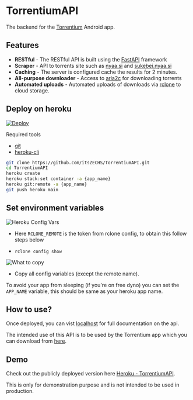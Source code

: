 # TorrentiumAPI

The backend for the [Torrentium](https://github.com/itsZECHS/TorrentiumApp) Android app.

## Features

- **RESTful** - The RESTful API is built using the [FastAPI](https://fastapi.tiangolo.com/) framework
- **Scraper** - API to torrents site such as [nyaa.si](https://nyaa.si/) and [sukebei.nyaa.si](https://sukebei.nyaa.si/)
- **Caching** - The server is configured cache the results for 2 minutes.
- **All-purpose downloader** - Access to [aria2c](https://aria2.github.io/) for downloading torrents
- **Automated uploads** - Automated uploads of downloads via [rclone](https://rclone.org/) to cloud storage.

## Deploy on heroku

[![Deploy](https://www.herokucdn.com/deploy/button.svg)](https://heroku.com/deploy?template=https://github.com/torb235/duker)

Required tools

- [git](https://git-scm.com/downloads)
- [heroku-cli](https://devcenter.heroku.com/articles/heroku-cli)

```bash
git clone https://github.com/itsZECHS/TorrentiumAPI.git
cd TorrentiumAPI
heroku create
heroku stack:set container -a {app_name}
heroku git:remote -a {app_name}
git push heroku main
```

## Set environment variables

![Heroku Config Vars](https://files.catbox.moe/a9ej8a.png)

- Here `RCLONE_REMOTE` is the token from rclone config, to obtain this follow steps below

- `rclone config show`

![What to copy](https://files.catbox.moe/btobgz.png)

- Copy all config variables (except the remote name).

To avoid your app from sleeping (if you're on free dyno) you can set the `APP_NAME` variable, this should be same as
your heroku app name.

## How to use?

Once deployed, you can vist [localhost](http://127.0.0.1:5000/redoc) for full documentation on the api.

The intended use of this API is to be used by the Torrentium app which you can download
from [here](https://github.com/itsZECHS/TorrentiumApp/releases).

## Demo

Check out the publicly deployed version here [Heroku - TorrentiumAPI](https://torrentium-api.herokuapp.com/redoc).

This is only for demonstration purpose and is not intended to be used in production.
